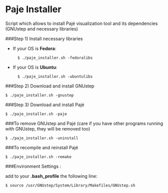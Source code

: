 Paje Installer
==============

Script which allows to install Pajé visualization tool and its dependencies (GNUstep and necessary libraries)


###Step 1) Install necessary libraries

- If your OS is __Fedora__:

        $ ./paje_installer.sh -fedoralibs

- If your OS is __Ubuntu__:

        $ ./paje_installer.sh -ubuntulibs

###Step 2) Download and install GNUstep

    $ ./paje_installer.sh -gnustep

###Step 3) Download and install Pajé

    $ ./paje_installer.sh -paje

###To remove GNUstep and Pajé (care if you have other programs running with GNUstep, they will be removed too)

    $ ./paje_installer.sh -uninstall

###To recompile and reinstall Pajé

    $ ./paje_installer.sh -remake

###Environment Settings : 

add to your __.bash_profile__ the following line:

    $ source /usr/GNUstep/System/Library/Makefiles/GNUstep.sh


